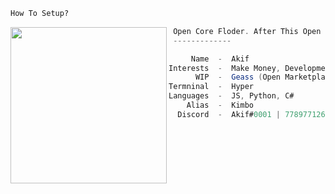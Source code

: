 ```bat
How To Setup?
```

<img align="left" src="https://cdn.discordapp.com/attachments/951925116227436624/951928844179345488/a_784207f09bfed6210be3fc12eb6c66d5.gif" width="250" /> 

```csharp
 Open Core Floder. After This Open System Floder. Open Config.php
 -------------

     Name  -  Akif
Interests  -  Make Money, Development, Finance
      WIP  -  Geass (Open Marketplace)
Termninal  -  Hyper
Languages  -  JS, Python, C#
    Alias  -  Kimbo
  Discord  -  Akif#0001 | 778977126346391562
```
